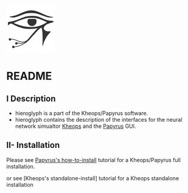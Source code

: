![Alt text](icon/hieroglyph_icon.png?raw=true "Title")

# README #

## I Description ##

* hieroglyph is a part of the Kheops/Papyrus software.
* hieroglyph contains the description of the interfaces for the neural network simualtor [Kheops](https://github.com/instar-robotics/kheops) and the [Papyrus](https://github.com/instar-robotics/papyrus) GUI.

## II- Installation ##

Please see [Papyrus's how-to-install](https://github.com/instar-robotics/papyrus/blob/master/README.org#how-to-install) tutorial for a Kheops/Papyrus full installation.

or see [Kheops's standalone-install] tutorial for a Kheops standalone installation
